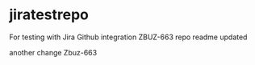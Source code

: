 # jiratestrepo
For testing with Jira Github integration
ZBUZ-663  repo readme updated

another change Zbuz-663
